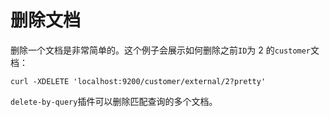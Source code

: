 # 删除文档
删除一个文档是非常简单的。这个例子会展示如何删除之前`ID`为 2 的`customer`文档：

```shell
curl -XDELETE 'localhost:9200/customer/external/2?pretty'
```

`delete-by-query`插件可以删除匹配查询的多个文档。